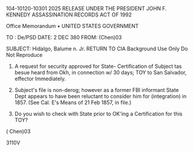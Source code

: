 104-10120-10301 2025 RELEASE UNDER THE PRESIDENT JOHN F. KENNEDY ASSASSINATION RECORDS ACT OF 1992

Office Memorandum • UNITED STATES GOVERNMENT

TO : De/PSD DATE: 2 DEC 380
FROM: (Chen)03

SUBJECT: Hidalgo, Balume n. Jr. RETURN TO CIA
Background Use Only
Do Not Reproduce

1. A request for security approved for State-
Certification of Subject tas besue heard from
Okh, in connection w/ 30 days; TOY to
San Salvador, effector Immediately.

2. Subject's file is non-derog; however
as a former FBI informant State Dept
appears to have been reluctant to
consider him for (integration) in 1857. (See
Cal. E's Means of 21 Feb 1857, in file.)

3. Do you wish to check with State
prior to OK'ing a Certification for this
TOY?

( Chen)03

3110V
